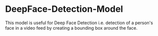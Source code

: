 # DeepFace-Detection-Model
This model is useful for Deep Face Detection i.e. detection of a person's face in a video feed by creating a bounding box around the face.
